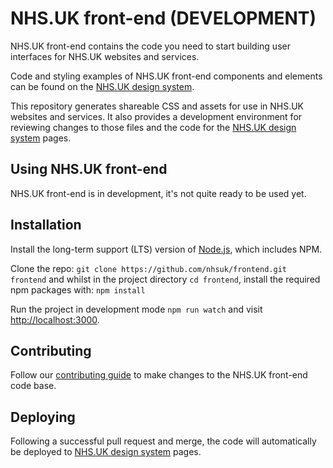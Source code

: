 # NHS.UK front-end (DEVELOPMENT)

NHS.UK front-end contains the code you need to start building user interfaces for NHS.UK websites and services.

Code and styling examples of NHS.UK front-end components and elements can be found on the <a href="https://nhsuk-redesign.azurewebsites.net">NHS.UK design system</a>.

This repository generates shareable CSS and assets for use in NHS.UK websites and services. It also provides a development environment for reviewing changes to those files and the code for the <a href="https://nhsuk-redesign.azurewebsites.net">NHS.UK design system</a> pages.

## Using NHS.UK front-end

NHS.UK front-end is in development, it's not quite ready to be used yet.

## Installation

Install the long-term support (LTS) version of <a href="https://nodejs.org/en/">Node.js</a>, which includes NPM.

Clone the repo: `git clone https://github.com/nhsuk/frontend.git frontend` and whilst in the project directory `cd frontend`, install the required npm packages with: `npm install`

Run the project in development mode `npm run watch` and visit <a href="http://localhost:3000">http://localhost:3000</a>.

## Contributing

Follow our [contributing guide](https://github.com/nhsuk/frontend/blob/refactor/contributing-guidelines/.github/CONTRIBUTING.md) to make changes to the NHS.UK front-end code base.

## Deploying

Following a successful pull request and merge, the code will automatically be deployed to <a href="https://nhsuk-redesign.azurewebsites.net">NHS.UK design system</a> pages.





